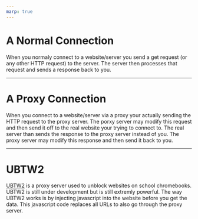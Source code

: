 ```yaml
---
marp: true
---
```

<!-- class: invert -->

# A Normal Connection

When you normaly connect to a website/server you send a get request (or any other HTTP request) to the server. The server then processes that request and sends a response back to you.

---

# A Proxy Connection

When you connect to a website/server via a proxy your actually sending the HTTP request to the proxy server. The porxy server may modify this request and then send it off to the real website your trying to connect to. The real server than sends the response to the proxy server instead of you. The proxy server may modify this response and then send it back to you.

---

# UBTW2

[UBTW2](https://github.com/commandergl/ubtw2) is a proxy server used to unblock websites on school chromebooks. UBTW2 is still under development but is still extremly powerful. The way UBTW2 works is by injecting javascript into the website before you get the data. This javascript code replaces all URLs to also go through the proxy server.